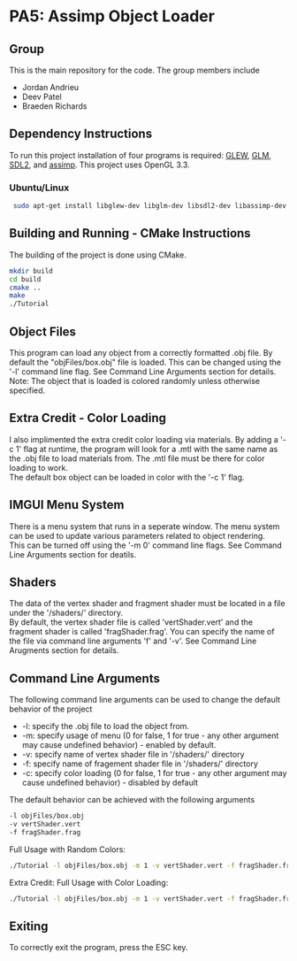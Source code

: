 # PA5: Assimp Object Loader

## Group
This is the main repository for the code. The group members include
  * Jordan Andrieu
  * Deev Patel
  * Braeden Richards

## Dependency Instructions
To run this project installation of four programs is required: [GLEW](http://glew.sourceforge.net/), [GLM](http://glm.g-truc.net/0.9.7/index.html), [SDL2](https://wiki.libsdl.org/Tutorials), and [assimp](https://github.com/assimp/assimp/wiki).
This project uses OpenGL 3.3.

### Ubuntu/Linux
```bash 
 sudo apt-get install libglew-dev libglm-dev libsdl2-dev libassimp-dev

```

## Building and Running - CMake Instructions
The building of the project is done using CMake. 
```bash
mkdir build
cd build
cmake ..
make
./Tutorial
```

## Object Files
This program can load any object from a correctly formatted .obj file. By default the "objFiles/box.obj" file is loaded. This can be changed using the '-l' command line flag. See Command Line Arguments section for details. <br>
Note: The object that is loaded is colored randomly unless otherwise specified.

## Extra Credit - Color Loading
I also implimented the extra credit color loading via materials. By adding a '-c 1' flag at runtime, the program will look for a .mtl with the same name as the .obj file to load materials from. The .mtl file must be there for color loading to work. <br>
The default box object can be loaded in color with the '-c 1' flag.

## IMGUI Menu System
There is a menu system that runs in a seperate window. The menu system can be used to update various parameters related to object rendering. <br>
This can be turned off using the '-m 0' command line flags. See Command Line Arguments section for deatils.

## Shaders
The data of the vertex shader and fragment shader must be located in a file under the '/shaders/' directory. <br>
By default, the vertex shader file is called 'vertShader.vert' and the fragment shader is called 'fragShader.frag'. You can specify the name of the file via command line arguments 'f' and '-v'. See Command Line Arugments section for details.

## Command Line Arguments
The following command line arguments can be used to change the default behavior of the project
  * -l: specify the .obj file to load the object from.
  * -m: specify usage of menu (0 for false, 1 for true - any other argument may cause undefined behavior) - enabled by default.
  * -v: specify name of vertex shader file in '/shaders/' directory
  * -f: specify name of fragement shader file in '/shaders/' directory
  * -c: specify color loading (0 for false, 1 for true - any other argument may cause undefined behavior) - disabled by default


The default behavior can be achieved with the following arguments
```bash
-l objFiles/box.obj
-v vertShader.vert
-f fragShader.frag
```

Full Usage with Random Colors:
```bash
./Tutorial -l objFiles/box.obj -m 1 -v vertShader.vert -f fragShader.frag -c 0
```

Extra Credit: Full Usage with Color Loading:
```bash
./Tutorial -l objFiles/box.obj -m 1 -v vertShader.vert -f fragShader.frag -c 1
```

## Exiting
To correctly exit the program, press the ESC key.
